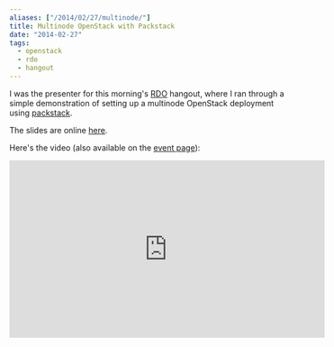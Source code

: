 ```yaml
---
aliases: ["/2014/02/27/multinode/"]
title: Multinode OpenStack with Packstack
date: "2014-02-27"
tags:
  - openstack
  - rdo
  - hangout
---
```


I was the presenter for this morning's [RDO][] hangout, where I ran
through a simple demonstration of setting up a multinode OpenStack
deployment using [packstack][].

The slides are online [here][slides].

Here's the video (also available on the [event page][]):

<iframe width="560" height="315" src="http://www.youtube.com/embed/DGf-ny25OAw"
  frameborder="0" allowfullscreen="1"></iframe> 

[rdo]: http://openstack.redhat.com/
[packstack]: https://wiki.openstack.org/wiki/Packstack
[event page]: https://plus.google.com/events/cm9ff549vmsim737lj7hopk4gao
[slides]: http://goo.gl/Yvmd0P


